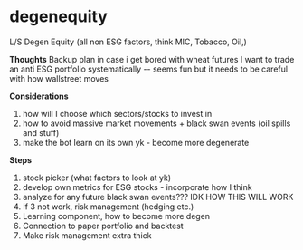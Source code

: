 # degenequity
L/S Degen Equity (all non ESG factors, think MIC, Tobacco, Oil,)

**Thoughts**
Backup plan in case i get bored with wheat futures 
I want to trade an anti ESG portfolio systematically -- seems fun but it needs to be careful with how wallstreet moves 

**Considerations**
1) how will I choose which sectors/stocks to invest in
2) how to avoid massive market movements + black swan events (oil spills and stuff)
3) make the bot learn on its own yk - become more degenerate

**Steps**
1) stock picker (what factors to look at yk)
2) develop own metrics for ESG stocks - incorporate how I think
3) analyze for any future black swan events??? IDK HOW THIS WILL WORK
4) If 3 not work, risk management (hedging etc.)
5) Learning component, how to become more degen
6) Connection to paper portfolio and backtest
7) Make risk management extra thick 
